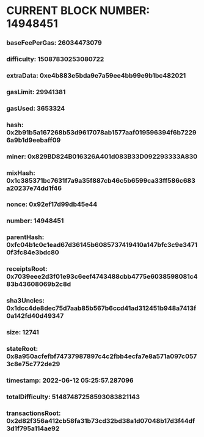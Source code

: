 # CURRENT BLOCK NUMBER: 14948451

### baseFeePerGas: 26034473079
### difficulty: 15087830253080722
### extraData: 0xe4b883e5bda9e7a59ee4bb99e9b1bc482021
### gasLimit: 29941381
### gasUsed: 3653324
### hash: 0x2b91b5a167268b53d9617078ab1577aaf019596394f6b72296a9b1d9eebaff09
### miner: 0x829BD824B016326A401d083B33D092293333A830
### mixHash: 0x1c385371bc7631f7a9a35f887cb46c5b6599ca33ff586c683a20237e74dd1f46
### nonce: 0x92ef17d99db45e44
### number: 14948451
### parentHash: 0xfc04b1c0c1ead67d36145b6085737419410a147bfc3c9e34710f3fc84e3bdc80
### receiptsRoot: 0x7039eee2d3f01e93c6eef4743488cbb4775e6038598081c483b43608069b2c8d
### sha3Uncles: 0x1dcc4de8dec75d7aab85b567b6ccd41ad312451b948a7413f0a142fd40d49347
### size: 12741
### stateRoot: 0x8a950acfefbf74737987897c4c2fbb4ecfa7e8a571a097c0573c8e75c772de29
### timestamp: 2022-06-12 05:25:57.287096
### totalDifficulty: 51487487258593083821143
### transactionsRoot: 0x2d82f356a412cb58fa31b73cd32bd38a1d07048b17d3f44df3d1f795a114ae92
